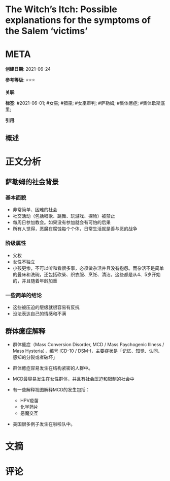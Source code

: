 # The Witch’s Itch: Possible explanations for the symptoms of the Salem ‘victims’

# META

**创建日期**: 2021-06-24

**参考等级**: ⭐⭐⭐

**关联**: 

**标签**: #2021-06-01; #女巫; #猎巫; #女巫审判; #萨勒姆; #集体癔症; #集体歇斯底里; 

**引用**: 

## 概述


# 正文分析

## 萨勒姆的社会背景

### 基本面貌

* 非常简单、困难的社会
* 社交活动（包括唱歌、跳舞、玩游戏、探险）被禁止
* 每周日参加教会。如果没有参加就会有可怕的后果
* 所有人觉得，恶魔在腐蚀每个个体，日常生活就是善与恶的战争

### 阶级属性

* 父权
* 女性不独立
* 小孩更惨，不可以听和看很多事，必须做杂活并且没有抱怨。而杂活不是简单的叠床和洗碗，还包括砍柴、织衣服、烹饪、清洁。这些都是从4、5岁开始的，并且随着年龄加重

### 一些简单的结论

* 这些被压迫的层级就很容易有反抗
* 没法表达自己的情感和不满

## 群体癔症解释

* 群体癔症（Mass Conversion Disorder, MCD / Mass Paychogenic Illness / Mass Hysteria），编号 ICD-10 / DSM-I，主要症状是「记忆、知觉、认同、感知的分裂或者破坏」

* 群体癔症容易发生在结构紧密的人群中。
* MCD最容易发生在女性群体，并且有社会压迫和限制的社会中
* 有一些解释视图解释MCD的发生包括：
  * HPV疫苗
  * 化学药片
  * 恶魔交互
* 美国很多例子发生在啦啦队中。



# 文摘

# 评论
